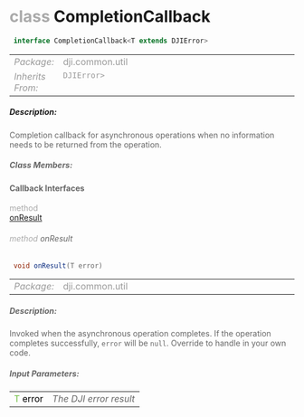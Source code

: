 <div class="article"><h1 ><font color="#AAA">class </font>CompletionCallback<T</h1></div>

~~~java
 interface CompletionCallback<T extends DJIError> 
~~~

<html><table class="table-supportedby"><tr valign="top"><td width=15%><font color="#999"><i>Package:</i></td><td width=85%><font color="#999">dji.common.util</td></tr><tr valign="top"><td width=15%><font color="#999"><i>Inherits From:</i></td><td width=85%><font color="#999"><code>DJIError></code></td></tr></table></html>



##### Description:



<font color="#666">Completion callback for asynchronous operations when no information needs to be returned from the operation.



##### Class Members:



#### Callback Interfaces

<div class="api-row" id="djicommoncallbacks_completioncallback_interface_onresult"><div class="api-col left"></div><div class="api-col middle" style="color:#AAA">method</div><div class="api-col right"><a class="trigger" href="#djicommoncallbacks_completioncallback_interface_onresult_inline">onResult</a></div></div><div class="inline-doc" id="djicommoncallbacks_completioncallback_interface_onresult_inline"

><div class="article"><h6 ><font color="#AAA">method </font>onResult</h6></div>

~~~java
 void onResult(T error)
~~~

<html><table class="table-supportedby"><tr valign="top"><td width=15%><font color="#999"><i>Package:</i></td><td width=85%><font color="#999">dji.common.util</td></tr></table></html>



##### Description:



<font color="#666">Invoked when the asynchronous operation completes. If the operation  completes successfully, <code>error</code> will be <code>null</code>. Override to handle in your own code.



##### Input Parameters:

<html><table class="table-inline-parameters"><tr valign="top"><td><font color="#70BF41">T <font color="#000">error</td><td><font color="#666"><i>The DJI error result</i></td></tr></table></html></div>



